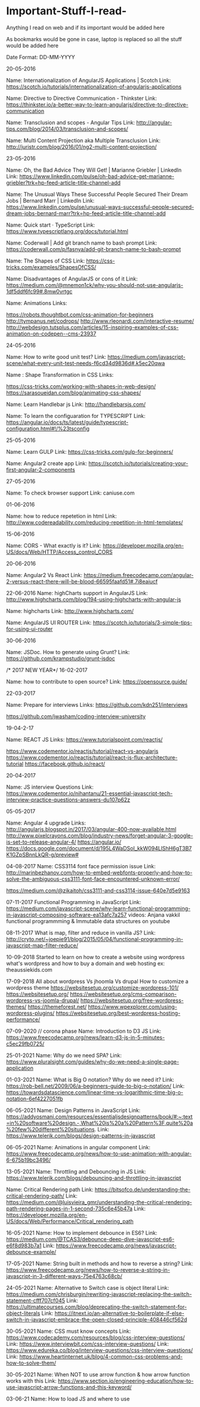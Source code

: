 # Important-Stuff-I-read-
Anything I read on web and if its important would be added here

As bookmarks would be gone in case, laptop is replaced so all the stuff would be added here

Date Format: DD-MM-YYYY

20-05-2016

Name: Internationalization of AngularJS Applications | Scotch
Link: https://scotch.io/tutorials/internationalization-of-angularjs-applications

Name: Directive to Directive Communication - Thinkster
Link: https://thinkster.io/a-better-way-to-learn-angularjs/directive-to-directive-communication

Name: Transclusion and scopes - Angular Tips
Link: http://angular-tips.com/blog/2014/03/transclusion-and-scopes/

Name: Multi Content Projection aka Multiple Transclusion
Link: http://juristr.com/blog/2016/01/ng2-multi-content-projection/


23-05-2016

Name: Oh, the Bad Advice They Will Get! | Marianne Griebler | LinkedIn
Link: https://www.linkedin.com/pulse/oh-bad-advice-get-marianne-griebler?trk=hp-feed-article-title-channel-add


Name: The Unusual Ways These Successful People Secured Their Dream Jobs | Bernard Marr | LinkedIn
Link: https://www.linkedin.com/pulse/unusual-ways-successful-people-secured-dream-jobs-bernard-marr?trk=hp-feed-article-title-channel-add


Name: Quick start · TypeScript
Link: https://www.typescriptlang.org/docs/tutorial.html




Name: Coderwall | Add git branch name to bash prompt
Link: https://coderwall.com/p/fasnya/add-git-branch-name-to-bash-prompt

Name: The Shapes of CSS
Link: https://css-tricks.com/examples/ShapesOfCSS/

Name: Disadvantages of AngularJS or cons of it
Link: https://medium.com/@mnemon1ck/why-you-should-not-use-angularjs-1df5ddf6fc99#.8mw0vrtgc

Name: Animations
Links:

https://robots.thoughtbot.com/css-animation-for-beginners
http://tympanus.net/codrops/
http://www.rleonardi.com/interactive-resume/
http://webdesign.tutsplus.com/articles/15-inspiring-examples-of-css-animation-on-codepen--cms-23937

24-05-2016



Name: How to write good unit test?
Link: https://medium.com/javascript-scene/what-every-unit-test-needs-f6cd34d9836d#.k5ec20qwa

Name : Shape Transformation in CSS
Links:

https://css-tricks.com/working-with-shapes-in-web-design/
https://sarasoueidan.com/blog/animating-css-shapes/

Name: Learn Handlebar js
Link: http://handlebarsjs.com/

Name: To learn the configuaration for TYPESCRIPT
Link: https://angular.io/docs/ts/latest/guide/typescript-configuration.html#!/%23tsconfig


25-05-2016

Name: Learn GULP
Link: https://css-tricks.com/gulp-for-beginners/

Name: Angular2 create app
Link: https://scotch.io/tutorials/creating-your-first-angular-2-components

27-05-2016

Name: To check browser support
Link: caniuse.com

01-06-2016

Name: how to reduce repetetion in html
Link: http://www.codereadability.com/reducing-repetition-in-html-templates/

15-06-2016

Name: CORS - What exactly is it?
Link:  https://developer.mozilla.org/en-US/docs/Web/HTTP/Access_control_CORS


20-06-2016

Name: Angular2 Vs React
Link: https://medium.freecodecamp.com/angular-2-versus-react-there-will-be-blood-66595faafd51#.7i8eaiucf


22-06-2016
Name: highCharts support in AngularJS
Link: http://www.highcharts.com/blog/194-using-highcharts-with-angular-js

Name: highcharts
Link: http://www.highcharts.com/

Name: AngularJS UI ROUTER
Link: https://scotch.io/tutorials/3-simple-tips-for-using-ui-router


30-06-2016

Name: JSDoc. How to generate using Grunt?
Link: https://github.com/krampstudio/grunt-jsdoc



/* 2017 NEW YEAR*/
16-02-2017

Name: how to contribute to open source?
Link: https://opensource.guide/


22-03-2017

Name: Prepare for interviews
Links: https://github.com/kdn251/interviews

https://github.com/jwasham/coding-interview-university

19-04-2-17

Name: REACT JS 
Links: https://www.tutorialspoint.com/reactjs/

https://www.codementor.io/reactjs/tutorial/react-vs-angularjs
https://www.codementor.io/reactjs/tutorial/react-js-flux-architecture-tutorial
https://facebook.github.io/react/

20-04-2017

Name: JS interview Questions
Link: https://www.codementor.io/nihantanu/21-essential-javascript-tech-interview-practice-questions-answers-du107p62z


05-05-2017

Name: Angular 4 upgrade
Links:
http://angularjs.blogspot.in/2017/03/angular-400-now-available.html
http://www.pixelcrayons.com/blog/industry-news/forget-angular-3-google-is-set-to-release-angular-4/
https://angular.io/
https://docs.google.com/document/d/195L4WaDSoI_kkW094LlShH6gT3B7K1GZpSBnnLkQR-g/preview#

04-08-2017
Name: CSS3114 font face permission issue
Link: http://marinbezhanov.com/how-to-embed-webfonts-properly-and-how-to-solve-the-ambiguous-css3111-font-face-encountered-unknown-error/

https://medium.com/@zikaitoh/css3111-and-css3114-issue-640e7d5e9163


07-11-2017
Functional Programming in JavaScript
Link: https://medium.com/javascript-scene/why-learn-functional-programming-in-javascript-composing-software-ea13afc7a257
videos: Anjana vakkil functional programmming & Immutable data structures on youtube

08-11-2017
What is map, filter and reduce in vanilla JS?
Link: http://cryto.net/~joepie91/blog/2015/05/04/functional-programming-in-javascript-map-filter-reduce/

10-09-2018
Started to learn on how to create a website using wordpress
what's wordpress and how to buy a domain and web hosting ex: theaussiekids.com

17-09-2018
All about wordpress Vs jhoomla Vs drupal
How to customize a wordpress theme
https://websitesetup.org/customize-wordpress-101/
https://websitesetup.org/
https://websitesetup.org/cms-comparison-wordpress-vs-joomla-drupal/
https://websitesetup.org/free-wordpress-themes/
https://themeforest.net/
https://www.wpexplorer.com/using-wordpress-plugins/
https://websitesetup.org/best-wordpress-hosting-performance/

07-09-2020 // corona phase
Name: Introduction to D3 JS
Link: https://www.freecodecamp.org/news/learn-d3-js-in-5-minutes-c5ec29fb0725/

25-01-2021 
Name: Why do we need SPA?
Link: https://www.pluralsight.com/guides/why-do-we-need-a-single-page-application

01-03-2021
Name: What is Big O notation? Why do we need it?
Link: https://rob-bell.net/2009/06/a-beginners-guide-to-big-o-notation/
Link: https://towardsdatascience.com/linear-time-vs-logarithmic-time-big-o-notation-6ef4227051fb

06-05-2021
Name: Design Patterns in JavaScript
Link: https://addyosmani.com/resources/essentialjsdesignpatterns/book/#:~:text=in%20software%20design.-,What%20is%20a%20Pattern%3F,quite%20a%20few%20different%20situations.
Link: https://www.telerik.com/blogs/design-patterns-in-javascript

06-05-2021
Name: Animations in angular component
Link: https://www.freecodecamp.org/news/how-to-use-animation-with-angular-6-675b19bc3496/

13-05-2021
Name: Throttling and Debouncing in JS
Link: https://www.telerik.com/blogs/debouncing-and-throttling-in-javascript

Name: Critical Rendering path
Link: https://bitsofco.de/understanding-the-critical-rendering-path/
Link: https://medium.com/@luisvieira_gmr/understanding-the-critical-rendering-path-rendering-pages-in-1-second-735c6e45b47a
Link: https://developer.mozilla.org/en-US/docs/Web/Performance/Critical_rendering_path

16-05-2021
Name: How to implement debounce in ES6?
Link: https://medium.com/@TCAS3/debounce-deep-dive-javascript-es6-e6f8d983b7a1
Link: https://www.freecodecamp.org/news/javascript-debounce-example/

17-05-2021
Name: String built in methods and how to reverse a string?
Link: https://www.freecodecamp.org/news/how-to-reverse-a-string-in-javascript-in-3-different-ways-75e4763c68cb/

24-05-2021
Name: Alternative to Switch case is object literal
Link: https://medium.com/chrisburgin/rewriting-javascript-replacing-the-switch-statement-cfff707cf045
Link: https://ultimatecourses.com/blog/deprecating-the-switch-statement-for-object-literals
Link: https://itnext.io/an-alternative-to-boilerplate-if-else-switch-in-javascript-embrace-the-open-closed-principle-408446cf562d

30-05-2021
Name: CSS must know concepts
Link: https://www.codecademy.com/resources/blog/css-interview-questions/
Link: https://www.interviewbit.com/css-interview-questions/
Link: https://www.edureka.co/blog/interview-questions/css-interview-questions/
Link: https://www.heartinternet.uk/blog/4-common-css-problems-and-how-to-solve-them/

30-05-2021
Name: When NOT to use arrow function & how arrow function works with this
Link: https://www.section.io/engineering-education/how-to-use-javascript-arrow-functions-and-this-keyword/

03-06-21
Name: How to load JS and where to use <script>
Link: https://levelup.gitconnected.com/all-about-script-87fea475b976
  
Name: Load local JSON file in JS
Link: https://codepen.io/KryptoniteDove/post/load-json-file-locally-using-pure-javascript
Link: https://gist.github.com/laurenancona/bd560948d71054e3d1477e43c4d48cb6
  
24-06-21
Name: How to check equality of objects and nested objects
Link: https://dmitripavlutin.com/how-to-compare-objects-in-javascript/
 
Name: for deep clone of object why we shouldn't use JSON.parse(JSON.stringify(obj))
Link: https://medium.com/@pmzubar/why-json-parse-json-stringify-is-a-bad-practice-to-clone-an-object-in-javascript-b28ac5e36521
  
29-06-2021
Name: What is a synthetic event? what is event pooling in react?
Link: https://stackoverflow.com/questions/36114196/what-is-event-pooling-in-react
  
Name: synthetic event? events in react? event handling in class component, function component and custom component
Link: https://blog.logrocket.com/a-guide-to-react-onclick-event-handlers-d411943b14dd/
 
Name: How does synthetic event work in asynchronous way?
Link: https://deepscan.io/docs/rules/react-missing-event-persist
  
08-07-2021
Name: when should you use function as first parameter in setState function in React?
Link: https://medium.com/@wisecobbler/using-a-function-in-setstate-instead-of-an-object-1f5cfd6e55d1
  
Name: React interview questions
Link: https://ui.dev/react-interview-questions/
  
09-07-2021
Name: What is XSS and how to prevent it as a web developer
Link: https://academind.com/tutorials/xss-cross-site-scripting-attacks/
Link: https://academind.com/tutorials/hide-javascript-code/
  
12-07-2021
Name: Currying in JS? How to implement sum function as a partial
Link: https://javascript.info/currying-partials
